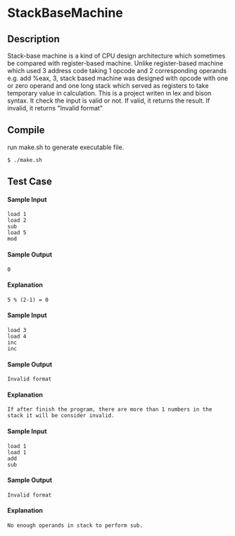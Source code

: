 # StackBaseMachine

## Description
Stack-base machine is a kind of CPU design architecture which sometimes be compared with register-based machine. Unlike register-based machine which used 3 address code taking 1 opcode and 2 corresponding operands e.g. add %eax, 3, stack based machine was designed with opcode with one or zero operand and one long stack which served as registers to take temporary value in calculation.
This is a project writen in lex and bison syntax. It check the input is valid or not. If valid, it returns the result. If invalid, it returns "Invalid format"

## Compile
run make.sh to generate executable file.
```
$ ./make.sh
```

## Test Case
#### Sample Input
```
load 1 
load 2 
sub 
load 5 
mod
```
#### Sample Output
```
0
```
#### Explanation
```
5 % (2-1) = 0
```

#### Sample Input
```
load 3 
load 4 
inc 
inc
```
#### Sample Output
```
Invalid format
```
#### Explanation
```
If after finish the program, there are more than 1 numbers in the stack it will be consider invalid.
```

#### Sample Input
```
load 1 
load 1 
add 
sub
```
#### Sample Output
```
Invalid format
```
#### Explanation
```
No enough operands in stack to perform sub.
```
